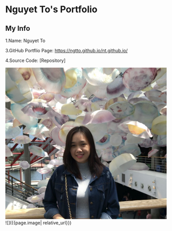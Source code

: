 # Nguyet To's Portfolio
## My Info
1.Name: Nguyet To

3.GitHub Portflio Page: https://ngtto.github.io/nt.github.io/

4.Source Code: [Repository]

![alt](/docs/assets/IMG_2653.jpg)
![]({{page.image| relative_url}})
